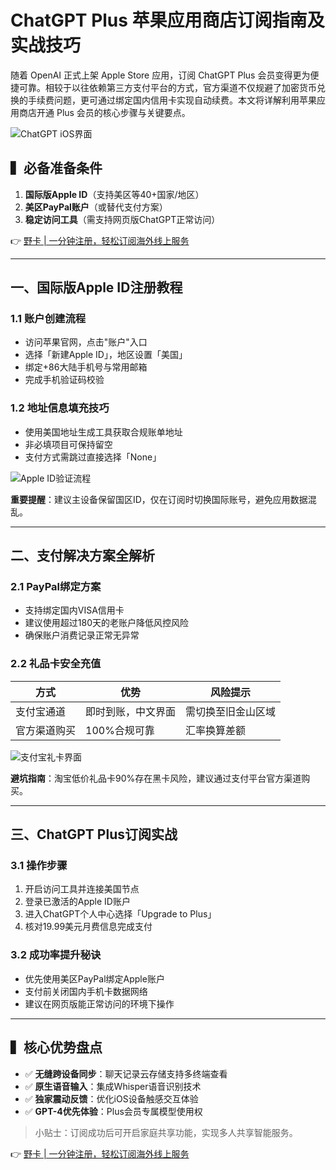 # ChatGPT Plus 苹果应用商店订阅指南及实战技巧

<p>随着 OpenAI 正式上架 Apple Store 应用，订阅 ChatGPT Plus 会员变得更为便捷可靠。相较于以往依赖第三方支付平台的方式，官方渠道不仅规避了加密货币兑换的手续费问题，更可通过绑定国内信用卡实现自动续费。本文将详解利用苹果应用商店开通 Plus 会员的核心步骤与关键要点。</p>

![ChatGPT iOS界面](https://bbtdd.com/wp-content/uploads/img/86860709115.webp)

## ▍必备准备条件
1. **国际版Apple ID**（支持美区等40+国家/地区）  
2. **美区PayPal账户**（或替代支付方案）  
3. **稳定访问工具**（需支持网页版ChatGPT正常访问）

👉 [野卡 | 一分钟注册，轻松订阅海外线上服务](https://bbtdd.com/yeka)

---

## 一、国际版Apple ID注册教程

### 1.1 账户创建流程
- 访问苹果官网，点击"账户"入口
- 选择「新建Apple ID」，地区设置「美国」
- 绑定+86大陆手机号与常用邮箱
- 完成手机验证码校验

### 1.2 地址信息填充技巧
- 使用美国地址生成工具获取合规账单地址
- 非必填项目可保持留空
- 支付方式需跳过直接选择「None」

![Apple ID验证流程](https://bbtdd.com/wp-content/uploads/img/0278031587.webp)

**重要提醒**：建议主设备保留国区ID，仅在订阅时切换国际账号，避免应用数据混乱。

---

## 二、支付解决方案全解析

### 2.1 PayPal绑定方案
- 支持绑定国内VISA信用卡
- 建议使用超过180天的老账户降低风控风险
- 确保账户消费记录正常无异常

### 2.2 礼品卡安全充值
| 方式        | 优势                 | 风险提示               |
|-------------|----------------------|------------------------|
| 支付宝通道   | 即时到账，中文界面   | 需切换至旧金山区域     | 
| 官方渠道购买 | 100%合规可靠         | 汇率换算差额           |

![支付宝礼卡界面](https://bbtdd.com/wp-content/uploads/img/14355683505.webp)

**避坑指南**：淘宝低价礼品卡90%存在黑卡风险，建议通过支付平台官方渠道购买。

---

## 三、ChatGPT Plus订阅实战

### 3.1 操作步骤
1. 开启访问工具并连接美国节点
2. 登录已激活的Apple ID账户
3. 进入ChatGPT个人中心选择「Upgrade to Plus」
4. 核对19.99美元月费信息完成支付

### 3.2 成功率提升秘诀
- 优先使用美区PayPal绑定Apple账户
- 支付前关闭国内手机卡数据网络
- 建议在网页版能正常访问的环境下操作

---

## ▍核心优势盘点
- ✅ **无缝跨设备同步**：聊天记录云存储支持多终端查看
- ✅ **原生语音输入**：集成Whisper语音识别技术
- ✅ **独家震动反馈**：优化iOS设备触感交互体验
- ✅ **GPT-4优先体验**：Plus会员专属模型使用权

> 小贴士：订阅成功后可开启家庭共享功能，实现多人共享智能服务。

👉 [野卡 | 一分钟注册，轻松订阅海外线上服务](https://bbtdd.com/yeka)